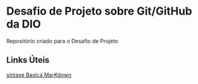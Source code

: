 # Desafio de Projeto sobre Git/GitHub da DIO
Repositório criado para o Desafio de Projeto
## Links Úteis
[sintaxe Basica MarKdown](https://www.markdownguide.org/basic-syntax/)
